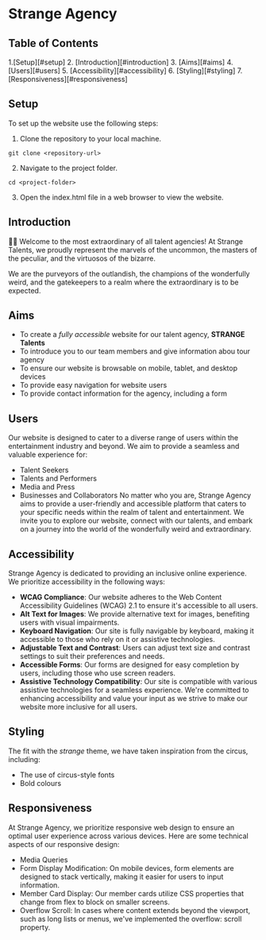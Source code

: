 # Strange Agency

## Table of Contents

1.[Setup][#setup] 2. [Introduction][#introduction] 3. [Aims][#aims] 4. [Users][#users] 5. [Accessibility][#accessibility] 6. [Styling][#styling] 7. [Responsiveness][#responsiveness]

## Setup

To set up the website use the following steps:

1. Clone the repository to your local machine.

```
git clone <repository-url>
```

2. Navigate to the project folder.

```
cd <project-folder>
```

3. Open the index.html file in a web browser to view the website.

## Introduction

🎩✨ Welcome to the most extraordinary of all talent agencies! At Strange Talents, we proudly represent the marvels of the uncommon, the masters of the peculiar, and the virtuosos of the bizarre.

We are the purveyors of the outlandish, the champions of the wonderfully weird, and the gatekeepers to a realm where the extraordinary is to be expected.

## Aims

- To create a _fully accessible_ website for our talent agency, **STRANGE Talents**
- To introduce you to our team members and give information abou tour agency
- To ensure our website is browsable on mobile, tablet, and desktop devices
- To provide easy navigation for website users
- To provide contact information for the agency, including a form

## Users

Our website is designed to cater to a diverse range of users within the entertainment industry and beyond. We aim to provide a seamless and valuable experience for:

- Talent Seekers
- Talents and Performers
- Media and Press
- Businesses and Collaborators
  No matter who you are, Strange Agency aims to provide a user-friendly and accessible platform that caters to your specific needs within the realm of talent and entertainment. We invite you to explore our website, connect with our talents, and embark on a journey into the world of the wonderfully weird and extraordinary.

## Accessibility

Strange Agency is dedicated to providing an inclusive online experience. We prioritize accessibility in the following ways:

- **WCAG Compliance**: Our website adheres to the Web Content Accessibility Guidelines (WCAG) 2.1 to ensure it's accessible to all users.
- **Alt Text for Images**: We provide alternative text for images, benefiting users with visual impairments.
- **Keyboard Navigation**: Our site is fully navigable by keyboard, making it accessible to those who rely on it or assistive technologies.
- **Adjustable Text and Contrast**: Users can adjust text size and contrast settings to suit their preferences and needs.
- **Accessible Forms**: Our forms are designed for easy completion by users, including those who use screen readers.
- **Assistive Technology Compatibility**: Our site is compatible with various assistive technologies for a seamless experience.
  We're committed to enhancing accessibility and value your input as we strive to make our website more inclusive for all users.

## Styling

The fit with the _strange_ theme, we have taken inspiration from the circus, including:

- The use of circus-style fonts
- Bold colours

## Responsiveness

At Strange Agency, we prioritize responsive web design to ensure an optimal user experience across various devices. Here are some technical aspects of our responsive design:

- Media Queries
- Form Display Modification: On mobile devices, form elements are designed to stack vertically, making it easier for users to input information.
- Member Card Display: Our member cards utilize CSS properties that change from flex to block on smaller screens.
- Overflow Scroll: In cases where content extends beyond the viewport, such as long lists or menus, we've implemented the overflow: scroll property.
